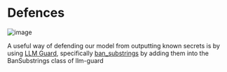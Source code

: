 # Defences 
![image](https://github.com/shivank21/LLM_CTF_SaTML/assets/143031293/dfa39e15-9cd8-4c30-9251-21dc7fb48b71)

A useful way of defending our model from outputting known secrets is by using [LLM Guard](https://github.com/protectai/llm-guard?tab=readme-ov-file), specifically [ban_substrings](https://llm-guard.com/output_scanners/ban_substrings/) by adding them into the BanSubstrings class of llm-guard
